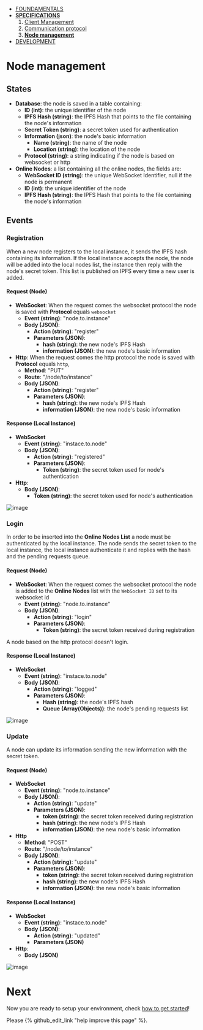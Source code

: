 * [FOUNDAMENTALS](../index.md)
* [**SPECIFICATIONS**](client-management.md)
  1. [Client Management](client-management.md)
  2. [Communication protocol](communication-protocol.md)
  3. [**Node management**](node-management.md)
* [DEVELOPMENT](../development/get-started.md)
# Node management
## States
* **Database**: the node is saved in a table containing:
  * **ID (int)**: the unique identifier of the node
  * **IPFS Hash (string)**: the IPFS Hash that points to the file containing the node's information
  * **Secret Token (string)**: a secret token used for authentication
  * **Information (json)**: the node's basic information
    * **Name (string)**: the name of the node
    * **Location (string)**: the location of the node
  * **Protocol (string)**: a string indicating if the node is based on websocket or http
* **Online Nodes**: a list containing all the online nodes, the fields are:
  * **WebSocket ID (string)**: the unique WebSocket Identifier, null if the node is permanent
  * **ID (int)**: the unique identifier of the node
  * **IPFS Hash (string)**:  the IPFS Hash that points to the file containing the node's information
## Events
### Registration
When a new node registers to the local instance, it sends the IPFS hash containing its information. If the local instance accepts the node, the node will be added into the local nodes list, the instance then reply with the node's secret token. This list is published on IPFS every time a new user is added.
#### Request (Node)
* **WebSocket**: When the request comes the websocket protocol the node is saved with **Protocol** equals `websocket`
  * **Event (string)**: "node.to.instance"
  * **Body (JSON)**:
    * **Action (string)**: "register"
    * **Parameters (JSON)**:
      * **hash (string)**: the new node's IPFS Hash
      * **information (JSON)**: the new node's basic information
* **Http**: When the request comes the http protocol the node is saved with **Protocol** equals `http`,
    * **Method**: "PUT"
    * **Route**: "/node/to/instance"
    * **Body (JSON)**:
      * **Action (string)**: "register"
      * **Parameters (JSON)**:
        * **hash (string)**: the new node's IPFS Hash
        * **information (JSON)**: the new node's basic information
#### Response (Local Instance)
* **WebSocket**
  * **Event (string)**: "instace.to.node"
  * **Body (JSON)**:
    * **Action (string)**: "registered"
    * **Parameters (JSON)**:
      * **Token (string)**: the secret token used for node's authentication
* **Http**:
  * **Body (JSON)**:
    * **Token (string)**: the secret token used for node's authentication

![image](https://user-images.githubusercontent.com/10226180/46701722-f66a9500-cc20-11e8-9404-db1dd841a647.png)
<!---
https://www.websequencediagrams.com/
Node->Local Instance: {action: "register", parameters:{ipfs_hash:"IPFS_HASH"}}
note right of Local Instance: The local instance accepts the node
note right of Local Instance: The local instance pins the node's IPFS Hash
Local Instance->Node: {action: "registered", parameters:{token:"SECRET_TOKEN"}}
note right of Local Instance: A new nodes list is published on IPFS
-->

### Login
In order to be inserted into the **Online Nodes List** a node must be authenticated by the local instance. The node sends the secret token to the local instance, the local instance authenticate it and replies with the hash and the pending requests queue.
#### Request (Node)
* **WebSocket**: When the request comes the websocket protocol the node is added to the **Online Nodes** list  with the `WebSocket ID` set to its websocket id
  * **Event (string)**: "node.to.instance"
  * **Body (JSON)**:
    * **Action (string)**: "login"
    * **Parameters (JSON)**:
      * **Token (string)**: the secret token received during registration

A node based on the http protocol doesn't login.
#### Response (Local Instance)
* **WebSocket**
  * **Event (string)**: "instace.to.node"
  * **Body (JSON)**:
    * **Action (string)**: "logged"
    * **Parameters (JSON)**:
      * **Hash (string)**: the node's IPFS hash
      * **Queue (Array(Objects))**: the node's pending requests list

![image](https://user-images.githubusercontent.com/10226180/46701254-66781b80-cc1f-11e8-84cb-47c6a01c64dc.png)
<!---
https://www.websequencediagrams.com/
Node->Local Instance: {action: "login", parameters:{token:"SECRET_TOKEN"}}
note right of Local Instance: The local instance authenticate the node
Local Instance->Node: {action: "logged", parameters:{ipfs_hash:"IPFS_HASH", queue:[]}}
note right of Local Instance: The node is added to the online nodes list
-->

### Update
A node can update its information sending the new information with the secret token.
#### Request (Node)
* **WebSocket**
  * **Event (string)**: "node.to.instance"
  * **Body (JSON)**:
    * **Action (string)**: "update"
    * **Parameters (JSON)**:
      * **token (string)**: the secret token received during registration
      * **hash (string)**: the new node's IPFS Hash
      * **information (JSON)**: the new node's basic information
* **Http**
    * **Method**: "POST"
    * **Route**: "/node/to/instance"
    * **Body (JSON)**:
      * **Action (string)**: "update"
      * **Parameters (JSON)**:
        * **token (string)**: the secret token received during registration
        * **hash (string)**: the new node's IPFS Hash
        * **information (JSON)**: the new node's basic information
#### Response (Local Instance)
* **WebSocket**
  * **Event (string)**: "instace.to.node"
  * **Body (JSON)**:
    * **Action (string)**: "updated"
    * **Parameters (JSON)**
* **Http**:
  * **Body (JSON)**

![image](https://user-images.githubusercontent.com/10226180/46701633-ac81af00-cc20-11e8-9b29-ecd26c2f01f8.png)
<!---
https://www.websequencediagrams.com/
Node->Local Instance: {action: "update", parameters:{ipfs_hash"IPFS_HASH", :token:"SECRET_TOKEN"}}
note right of Local Instance: The local instance authenticate the node
note right of Local Instance: The local instance update the node's information
Local Instance->Node: {action: "updated", parameters:{}}
note right of Local Instance: The local instance pins the new node's IPFS Hash
-->

# Next

Now you are ready to setup your environment, check [how to get started](../development/get-started.md)!

Please {% github_edit_link "help improve this page" %}.
